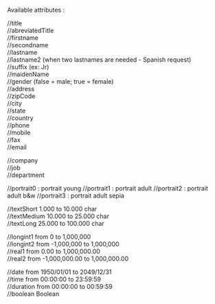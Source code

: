 Available attributes :        //title    //abreviatedTitle    //firstname    //secondname    //lastname    //lastname2 (when two lastnames are needed - Spanish request)    //suffix (ex: Jr)    //maidenName    //gender (false = male; true = female)    //address    //zipCode    //city    //state    //country    //phone    //mobile    //fax    //email      //company    //job    //department      //portrait0 : portrait young  //portrait1 : portrait adult  //portrait2 : portrait adult b&w  //portrait3 : portrait adult sepia    //textShort     1.000 to 10.000 char    //textMedium   10.000 to 25.000 char    //textLong     25.000 to 100.000 char      //longint1     from 0 to 1,000,000    //longint2     from -1,000,000 to 1,000,000    //real1        from 0.00 to 1,000,000.00    //real2        from -1,000,000.00 to 1,000,000.00      //date         from 1950/01/01 to 2049/12/31    //time         from 00:00:00 to 23:59:59    //duration     from 00:00:00 to 00:59:59    //boolean      Boolean    